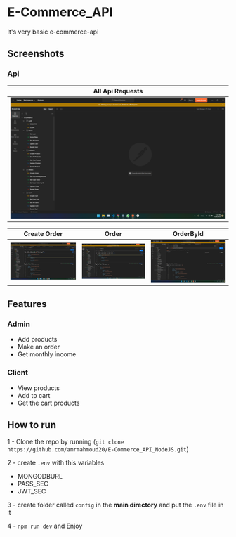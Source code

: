 # E-Commerce_API

It's very basic e-commerce-api

## Screenshots

### Api

| All Api Requests
| ----------------------------------------------------
| ![App Screenshot](</screenshots/Screenshot%20(15).png>)

| Create Order                                            |                          Order                          |                        OrderById                        |
| ------------------------------------------------------- | :-----------------------------------------------------: | :-----------------------------------------------------: |
| ![App Screenshot](</screenshots/Screenshot%20(12).png>) | ![App Screenshot](</screenshots/Screenshot%20(13).png>) | ![App Screenshot](</screenshots/Screenshot%20(14).png>) |

## Features

### Admin

- Add products
- Make an order
- Get monthly income

### Client

- View products
- Add to cart
- Get the cart products

## How to run

1 - Clone the repo by running (`git clone https://github.com/amrmahmoud20/E-Commerce_API_NodeJS.git`)

2 - create `.env` with this variables

- MONGODBURL
- PASS_SEC
- JWT_SEC

3 - create folder called `config` in the **main directory** and put the `.env` file in it

4 - `npm run dev` and Enjoy
